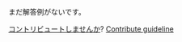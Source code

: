 
まだ解答例がないです。

[コントリビュートしませんか](https://github.com/BFEdev/BFE.dev-solutions/blob/main/problem/create-a-browser-history_ja.md)?  [Contribute guideline](https://github.com/BFEdev/BFE.dev-solutions#how-to-contribute)
